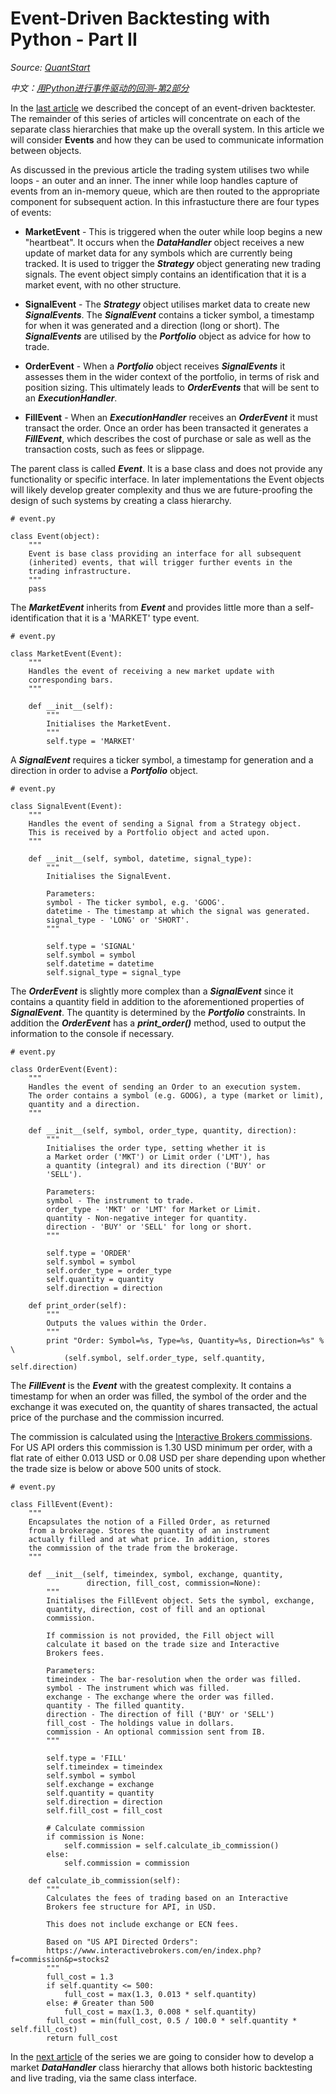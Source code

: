 # Event-Driven Backtesting with Python - Part II

   *Source: [QuantStart](https://www.quantstart.com/articles/Event-Driven-Backtesting-with-Python-Part-II/)*
   
   *中文：[用Python进行事件驱动的回测-第2部分](https://github.com/BruceFrankWong/NotesForSecurity/tree/master/quantstart/zh/用Python进行事件驱动的回测-第2部分.md)*

In the [last article](https://github.com/BruceFrankWong/NotesForSecurity/tree/master/quantstart/en/Event-Driven-Backtesting-with-Python-Part-I.md) we described the concept of an event-driven backtester. The remainder of this series of articles will concentrate on each of the separate class hierarchies that make up the overall system. In this article we will consider **Events** and how they can be used to communicate information between objects.

As discussed in the previous article the trading system utilises two while loops - an outer and an inner. The inner while loop handles capture of events from an in-memory queue, which are then routed to the appropriate component for subsequent action. In this infrastucture there are four types of events:

+ **MarketEvent** - This is triggered when the outer while loop begins a new "heartbeat". It occurs when the ***DataHandler*** object receives a new update of market data for any symbols which are currently being tracked. It is used to trigger the ***Strategy*** object generating new trading signals. The event object simply contains an identification that it is a market event, with no other structure.

+ **SignalEvent** - The ***Strategy*** object utilises market data to create new ***SignalEvents***. The ***SignalEvent*** contains a ticker symbol, a timestamp for when it was generated and a direction (long or short). The ***SignalEvents*** are utilised by the ***Portfolio*** object as advice for how to trade.

+ **OrderEvent** - When a ***Portfolio*** object receives ***SignalEvents*** it assesses them in the wider context of the portfolio, in terms of risk and position sizing. This ultimately leads to ***OrderEvents*** that will be sent to an ***ExecutionHandler***.

+ **FillEvent** - When an ***ExecutionHandler*** receives an ***OrderEvent*** it must transact the order. Once an order has been transacted it generates a ***FillEvent***, which describes the cost of purchase or sale as well as the transaction costs, such as fees or slippage.

The parent class is called ***Event***. It is a base class and does not provide any functionality or specific interface. In later implementations the Event objects will likely develop greater complexity and thus we are future-proofing the design of such systems by creating a class hierarchy.

```
# event.py

class Event(object):
    """
    Event is base class providing an interface for all subsequent 
    (inherited) events, that will trigger further events in the 
    trading infrastructure.   
    """
    pass
```

The ***MarketEvent*** inherits from ***Event*** and provides little more than a self-identification that it is a 'MARKET' type event.

```
# event.py

class MarketEvent(Event):
    """
    Handles the event of receiving a new market update with 
    corresponding bars.
    """

    def __init__(self):
        """
        Initialises the MarketEvent.
        """
        self.type = 'MARKET'
```

A ***SignalEvent*** requires a ticker symbol, a timestamp for generation and a direction in order to advise a ***Portfolio*** object.

```
# event.py

class SignalEvent(Event):
    """
    Handles the event of sending a Signal from a Strategy object.
    This is received by a Portfolio object and acted upon.
    """
    
    def __init__(self, symbol, datetime, signal_type):
        """
        Initialises the SignalEvent.

        Parameters:
        symbol - The ticker symbol, e.g. 'GOOG'.
        datetime - The timestamp at which the signal was generated.
        signal_type - 'LONG' or 'SHORT'.
        """
        
        self.type = 'SIGNAL'
        self.symbol = symbol
        self.datetime = datetime
        self.signal_type = signal_type
```

The ***OrderEvent*** is slightly more complex than a ***SignalEvent*** since it contains a quantity field in addition to the aforementioned properties of ***SignalEvent***. The quantity is determined by the ***Portfolio*** constraints. In addition the ***OrderEvent*** has a ***print_order()*** method, used to output the information to the console if necessary.

```
# event.py

class OrderEvent(Event):
    """
    Handles the event of sending an Order to an execution system.
    The order contains a symbol (e.g. GOOG), a type (market or limit),
    quantity and a direction.
    """

    def __init__(self, symbol, order_type, quantity, direction):
        """
        Initialises the order type, setting whether it is
        a Market order ('MKT') or Limit order ('LMT'), has
        a quantity (integral) and its direction ('BUY' or
        'SELL').

        Parameters:
        symbol - The instrument to trade.
        order_type - 'MKT' or 'LMT' for Market or Limit.
        quantity - Non-negative integer for quantity.
        direction - 'BUY' or 'SELL' for long or short.
        """
        
        self.type = 'ORDER'
        self.symbol = symbol
        self.order_type = order_type
        self.quantity = quantity
        self.direction = direction

    def print_order(self):
        """
        Outputs the values within the Order.
        """
        print "Order: Symbol=%s, Type=%s, Quantity=%s, Direction=%s" % \
            (self.symbol, self.order_type, self.quantity, self.direction)
```

The ***FillEvent*** is the ***Event*** with the greatest complexity. It contains a timestamp for when an order was filled, the symbol of the order and the exchange it was executed on, the quantity of shares transacted, the actual price of the purchase and the commission incurred.

The commission is calculated using the [Interactive Brokers commissions](https://www.interactivebrokers.com/en/index.php?f=commission&p=stocks2). For US API orders this commission is 1.30 USD minimum per order, with a flat rate of either 0.013 USD or 0.08 USD per share depending upon whether the trade size is below or above 500 units of stock.

```
# event.py

class FillEvent(Event):
    """
    Encapsulates the notion of a Filled Order, as returned
    from a brokerage. Stores the quantity of an instrument
    actually filled and at what price. In addition, stores
    the commission of the trade from the brokerage.
    """

    def __init__(self, timeindex, symbol, exchange, quantity, 
                 direction, fill_cost, commission=None):
        """
        Initialises the FillEvent object. Sets the symbol, exchange,
        quantity, direction, cost of fill and an optional 
        commission.

        If commission is not provided, the Fill object will
        calculate it based on the trade size and Interactive
        Brokers fees.

        Parameters:
        timeindex - The bar-resolution when the order was filled.
        symbol - The instrument which was filled.
        exchange - The exchange where the order was filled.
        quantity - The filled quantity.
        direction - The direction of fill ('BUY' or 'SELL')
        fill_cost - The holdings value in dollars.
        commission - An optional commission sent from IB.
        """
        
        self.type = 'FILL'
        self.timeindex = timeindex
        self.symbol = symbol
        self.exchange = exchange
        self.quantity = quantity
        self.direction = direction
        self.fill_cost = fill_cost

        # Calculate commission
        if commission is None:
            self.commission = self.calculate_ib_commission()
        else:
            self.commission = commission

    def calculate_ib_commission(self):
        """
        Calculates the fees of trading based on an Interactive
        Brokers fee structure for API, in USD.

        This does not include exchange or ECN fees.

        Based on "US API Directed Orders":
        https://www.interactivebrokers.com/en/index.php?f=commission&p=stocks2
        """
        full_cost = 1.3
        if self.quantity <= 500:
            full_cost = max(1.3, 0.013 * self.quantity)
        else: # Greater than 500
            full_cost = max(1.3, 0.008 * self.quantity)
        full_cost = min(full_cost, 0.5 / 100.0 * self.quantity * self.fill_cost)
        return full_cost
```

In the [next article](https://github.com/BruceFrankWong/NotesForSecurity/tree/master/quantstart/en/Event-Driven-Backtesting-with-Python-Part-III.md) of the series we are going to consider how to develop a market ***DataHandler*** class hierarchy that allows both historic backtesting and live trading, via the same class interface.